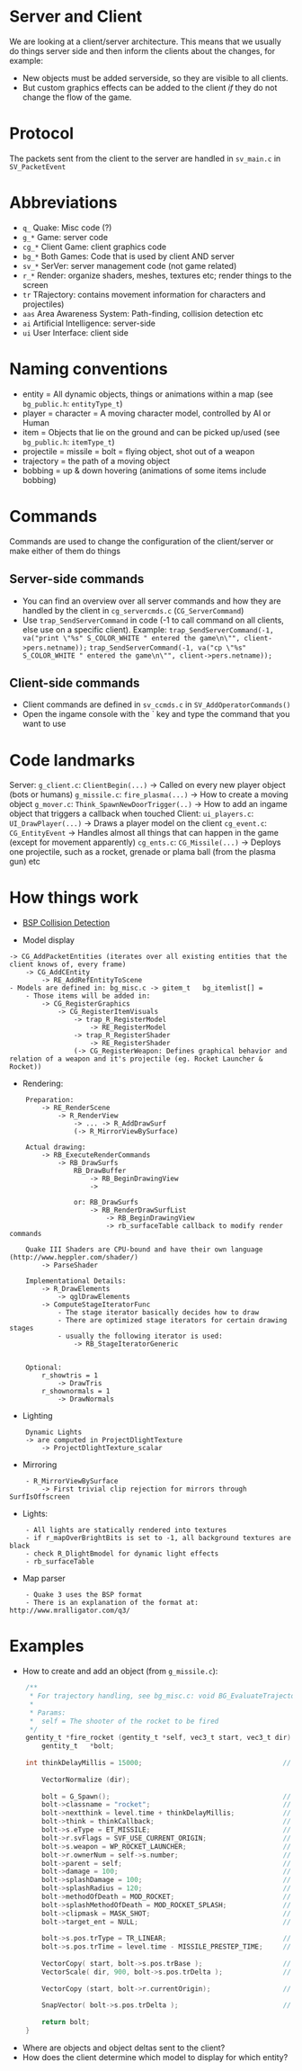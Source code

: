 # Server and Client

We are looking at a client/server architecture. This means that we usually do
things server side and then inform the clients about the changes, for
example:
- New objects must be added serverside, so they are visible to all clients.
- But custom graphics effects can be added to the client *if* they do not change the flow of the game.
		
# Protocol

The packets sent from the client to the server are handled in `sv_main.c` in `SV_PacketEvent`
	
# Abbreviations
- `q_` Quake: Misc code (?)
- `g_*` Game: server code
- `cg_*` Client Game: client graphics code
- `bg_*` Both Games: Code that is used by client AND server
- `sv_*` SerVer: server management code (not game related)
- `r_*` Render: organize shaders, meshes, textures etc; render things to the screen
- `tr` TRajectory: contains movement information for characters and projectiles)
- `aas` Area Awareness System: Path-finding, collision detection etc
- `ai` Artificial Intelligence: server-side
- `ui` User Interface: client side
	
# Naming conventions

- entity = All dynamic objects, things or animations within a map (see `bg_public.h`: `entityType_t`)
- player = character = A moving character model, controlled by AI or Human
- item = Objects that lie on the ground and can be picked up/used (see `bg_public.h`: `itemType_t`)
- projectile = missile = bolt = flying object, shot out of a weapon
- trajectory = the path of a moving object
- bobbing = up & down hovering (animations of some items include bobbing)

# Commands

Commands are used to change the configuration of the client/server or make either of them do things

## Server-side commands

- You can find an overview over all server commands and how they are handled by the client in `cg_servercmds.c` (`CG_ServerCommand`)
- Use `trap_SendServerCommand` in code (-1 to call command on all clients, else use on a specific client).
  Example: 
  `trap_SendServerCommand(-1, va("print \"%s" S_COLOR_WHITE " entered the game\n\"", client->pers.netname));`
  `trap_SendServerCommand(-1, va("cp \"%s" S_COLOR_WHITE " entered the game\n\"", client->pers.netname));`

## Client-side commands
- Client commands are defined in `sv_ccmds.c` in `SV_AddOperatorCommands()`
- Open the ingame console with the \` key and type the command that you want to use

# Code landmarks
Server:
    `g_client.c`:
        `ClientBegin(...)` -> Called on every new player object (bots or humans)
    `g_missile.c`: 
        `fire_plasma(...)` -> How to create a moving object
    `g_mover.c`:
        `Think_SpawnNewDoorTrigger(..)` -> How to add an ingame object that triggers a callback when touched
Client:
    `ui_players.c`:
        `UI_DrawPlayer(...)` -> Draws a player model on the client
    `cg_event.c`:
        `CG_EntityEvent` -> Handles almost all things that can happen in the game (except for movement apparently)
    `cg_ents.c`:
        `CG_Missile(...)` -> Deploys one projectile, such as a rocket, grenade or plama ball (from the plasma gun) etc
	
# How things work

- [BSP Collision Detection](./tutorials/bsp_collision_detection.md)

- Model display
```
-> CG_AddPacketEntities (iterates over all existing entities that the client knows of, every frame)
    -> CG_AddCEntity
        -> RE_AddRefEntityToScene
- Models are defined in: bg_misc.c -> gitem_t	bg_itemlist[] = 
    - Those items will be added in:
        -> CG_RegisterGraphics
            -> CG_RegisterItemVisuals
                -> trap_R_RegisterModel
                    -> RE_RegisterModel
                -> trap_R_RegisterShader
                    -> RE_RegisterShader
                (-> CG_RegisterWeapon: Defines graphical behavior and relation of a weapon and it's projectile (eg. Rocket Launcher & Rocket))
```

- Rendering:
```
	Preparation:
		-> RE_RenderScene
			-> R_RenderView
				-> ... -> R_AddDrawSurf
				(-> R_MirrorViewBySurface)
			
	Actual drawing:
		-> RB_ExecuteRenderCommands
			-> RB_DrawSurfs
				RB_DrawBuffer
					-> RB_BeginDrawingView
					-> 

				or: RB_DrawSurfs
					-> RB_RenderDrawSurfList
						-> RB_BeginDrawingView
						-> rb_surfaceTable callback to modify render commands
	
	Quake III Shaders are CPU-bound and have their own language (http://www.heppler.com/shader/)
		-> ParseShader
	
	Implementational Details:
		-> R_DrawElements
			-> qglDrawElements
		-> ComputeStageIteratorFunc
			- The stage iterator basically decides how to draw
			- There are optimized stage iterators for certain drawing stages
			- usually the following iterator is used:
				-> RB_StageIteratorGeneric
				
			
	Optional:
		r_showtris = 1
			-> DrawTris
		r_shownormals = 1
			-> DrawNormals
```
			
- Lighting
```
	Dynamic Lights
	-> are computed in ProjectDlightTexture
		-> ProjectDlightTexture_scalar
```

- Mirroring
```
	- R_MirrorViewBySurface
		-> First trivial clip rejection for mirrors through SurfIsOffscreen
```

- Lights:
```
	- All lights are statically rendered into textures
	- if r_mapOverBrightBits is set to -1, all background textures are black
	- check R_DlightBmodel for dynamic light effects
	- rb_surfaceTable
```
	
- Map parser
```
	- Quake 3 uses the BSP format
	- There is an explanation of the format at: http://www.mralligator.com/q3/
```
    
# Examples

- How to create and add an object (from `g_missile.c`):
```c
	/**
	 * For trajectory handling, see bg_misc.c: void BG_EvaluateTrajectory( const trajectory_t *tr, int atTime, vec3_t result )
	 *
	 * Params:
	 * 	self = The shooter of the rocket to be fired
	 */
	gentity_t *fire_rocket (gentity_t *self, vec3_t start, vec3_t dir) {
		gentity_t	*bolt;
	
	int thinkDelayMillis = 15000;									// The time to wait until the thinkCallback is called
	
		VectorNormalize (dir);
	
		bolt = G_Spawn();											// create the rocket
		bolt->classname = "rocket";									// name of the object -> has no effect on game mechanics
		bolt->nextthink = level.time + thinkDelayMillis;			// call think after this time
		bolt->think = thinkCallback;								// function to be called after thinkDelayMillis; for example: G_ExplodeMissile
		bolt->s.eType = ET_MISSILE;									// the type of event to be triggered (used in AI for determining threat level of object; and in the client to determine model, sounds etc)
		bolt->r.svFlags = SVF_USE_CURRENT_ORIGIN;					// "entity->r.currentOrigin instead of entity->s.origin" (see g_public.h)
		bolt->s.weapon = WP_ROCKET_LAUNCHER;						// the weapon info is needed to determine the cause of damage and maybe other things
		bolt->r.ownerNum = self->s.number;							// the player who owns this projectile
		bolt->parent = self;										// i think this is used for objects that consist of multiple entities
		bolt->damage = 100;											// amount of damage to be dealt to a target when hit directly
		bolt->splashDamage = 100;									// amount of splash damage to be dealt (to anyone in splashRadius)
		bolt->splashRadius = 120;									// radius to deliver damage upon impact or destruction of projectile
		bolt->methodOfDeath = MOD_ROCKET;							// what happens if this projectile kills someone
		bolt->splashMethodOfDeath = MOD_ROCKET_SPLASH;				// what happens if this projectile kills someone
		bolt->clipmask = MASK_SHOT;									// seems to be used for collision detection
		bolt->target_ent = NULL;									// not sure what target_ent is, seems to be used for collision detection
	
		bolt->s.pos.trType = TR_LINEAR;								// straight trajectory: Just keep going in the same direction
		bolt->s.pos.trTime = level.time - MISSILE_PRESTEP_TIME;		// move a bit on the very first frame (necessary, so the delta upon first interpolation is ensured to be != 0)
		
		VectorCopy( start, bolt->s.pos.trBase );					// bolt->s.pos.trBase = start		-> start of the trajectory
		VectorScale( dir, 900, bolt->s.pos.trDelta );				// bolt->s.pos.trDelta = 900 * dir	-> velocity vector
		
		VectorCopy (start, bolt->r.currentOrigin);					// bolt->r.currentOrigin = start	-> "currentOrigin will be used for all collision detection and world linking"
		
		SnapVector( bolt->s.pos.trDelta );							// save net bandwidth (internal optimization - can be ignored)
		
		return bolt;
	}
```
	
	
- Where are objects and object deltas sent to the client?
- How does the client determine which model to display for which entity?
